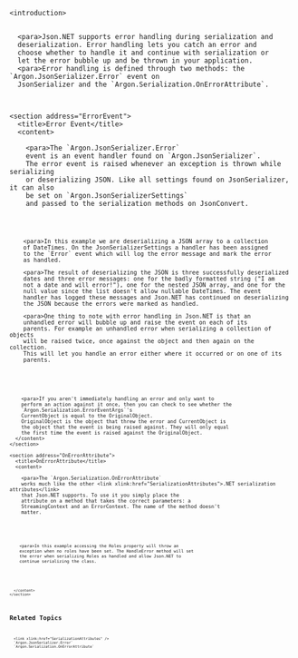 <?xml version="1.0" encoding="utf-8"?>
<topic id="SerializationErrorHandling" revisionNumber="1">
  <developerConceptualDocument xmlns="http://ddue.schemas.microsoft.com/authoring/2003/5" xmlns:xlink="http://www.w3.org/1999/xlink">

    <introduction>


      <para>Json.NET supports error handling during serialization and
      deserialization. Error handling lets you catch an error and
      choose whether to handle it and continue with serialization or
      let the error bubble up and be thrown in your application.
      <para>Error handling is defined through two methods: the `Argon.JsonSerializer.Error` event on
      JsonSerializer and the `Argon.Serialization.OnErrorAttribute`.



    <section address="ErrorEvent">
      <title>Error Event</title>
      <content>

        <para>The `Argon.JsonSerializer.Error`
        event is an event handler found on `Argon.JsonSerializer`.
        The error event is raised whenever an exception is thrown while serializing
        or deserializing JSON. Like all settings found on JsonSerializer, it can also
        be set on `Argon.JsonSerializerSettings`
        and passed to the serialization methods on JsonConvert.
        
<code lang="cs" source="..\Src\Tests\Documentation\SerializationTests.cs" region="SerializationErrorHandling" title="Serialization Error Handling" />

        <para>In this example we are deserializing a JSON array to a collection
        of DateTimes. On the JsonSerializerSettings a handler has been assigned
        to the `Error` event which will log the error message and mark the error
        as handled.
        
        <para>The result of deserializing the JSON is three successfully deserialized
        dates and three error messages: one for the badly formatted string ("I am
        not a date and will error!"), one for the nested JSON array, and one for the
        null value since the list doesn't allow nullable DateTimes. The event
        handler has logged these messages and Json.NET has continued on deserializing
        the JSON because the errors were marked as handled.
        
        <para>One thing to note with error handling in Json.NET is that an
        unhandled error will bubble up and raise the event on each of its
        parents. For example an unhandled error when serializing a collection of objects
        will be raised twice, once against the object and then again on the collection.
        This will let you handle an error either where it occurred or on one of its
        parents.
        
<code lang="cs" source="..\Src\Tests\Documentation\SerializationTests.cs" region="SerializationErrorHandlingWithParent" title="Parent Error Handling" />      

        <para>If you aren't immediately handling an error and only want to
        perform an action against it once, then you can check to see whether the
        `Argon.Serialization.ErrorEventArgs`'s
        CurrentObject is equal to the OriginalObject.
        OriginalObject is the object that threw the error and CurrentObject is
        the object that the event is being raised against. They will only equal
        the first time the event is raised against the OriginalObject.
      </content>
    </section>
    
    <section address="OnErrorAttribute">
      <title>OnErrorAttribute</title>
      <content>

        <para>The `Argon.Serialization.OnErrorAttribute`
        works much like the other <link xlink:href="SerializationAttributes">.NET serialization attributes</link>
        that Json.NET supports. To use it you simply place the
        attribute on a method that takes the correct parameters: a
        StreamingContext and an ErrorContext. The name of the method doesn't
        matter.
        
<code lang="cs" source="..\Src\Tests\Documentation\SerializationTests.cs" region="SerializationErrorHandlingAttributeObject" title="Serialization Error Handling Attribute" />
        
        <para>In this example accessing the Roles property will throw an
        exception when no roles have been set. The HandleError method will set
        the error when serializing Roles as handled and allow Json.NET to
        continue serializing the class.

<code lang="cs" source="..\Src\Tests\Documentation\SerializationTests.cs" region="SerializationErrorHandlingAttributeExample" title="Serialization Error Handling Example" />

      </content>
    </section>


## Related Topics
      <link xlink:href="SerializationAttributes" />
      `Argon.JsonSerializer.Error`
      `Argon.Serialization.OnErrorAttribute`